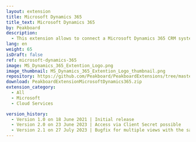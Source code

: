 ```yaml
---
layout: extension
title: Microsoft Dynamics 365
title_text: Microsoft Dynamics 365
by: Peakboard
description: 
  - This extension allows to connect a Microsoft Dynamics 365 CRM system as a data source in Peakboard. With the data source you can select tables and columns from the CRM system and read the data directly from the system.
lang: en
weight: 65
isDraft: false
ref: microsoft-dynamics-365
image: MS_Dynamics_365_Extention_Logo.png
image_thumbnail: MS_Dynamics_365_Extention_Logo_thumbnail.png
repository: https://github.com/Peakboard/PeakboardExtensions/tree/master/MicrosoftDynamics365
download: PeakboardExtensionMicrosoftDynamics365.zip
extension_category:
  - All
  - Microsoft
  - Cloud Services

version_history:
  - Version 1.0 on 18 June 2021 | Initial release
  - Version 2.0 on 23 June 2023 | Access via Client Secret possible
  - Version 2.1 on 27 July 2023 | Bugfix for multiple views with the same name from different entities
---
```

